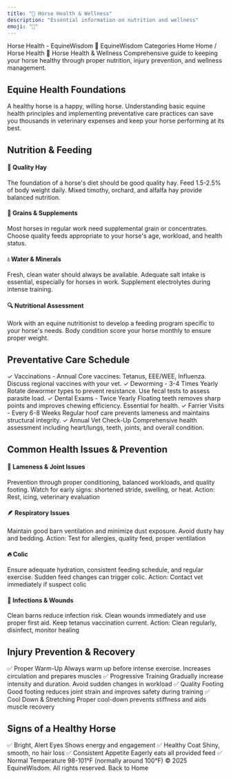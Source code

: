 ```yaml
---
title: "🏥 Horse Health & Wellness"
description: "Essential information on nutrition and wellness"
emoji: "🏥"
---
```


Horse Health - EquineWisdom
🐴
EquineWisdom
Categories
Home
Home
/
Horse Health
🏥 Horse Health & Wellness
Comprehensive guide to keeping your horse healthy through proper nutrition, injury prevention, and wellness management.
## Equine Health Foundations
A healthy horse is a happy, willing horse. Understanding basic equine health principles and implementing preventative care practices can save you thousands in veterinary expenses and keep your horse performing at its best.
## Nutrition & Feeding
#### 🌾 Quality Hay
The foundation of a horse's diet should be good quality hay. Feed 1.5-2.5% of body weight daily. Mixed timothy, orchard, and alfalfa hay provide balanced nutrition.
#### 🌽 Grains & Supplements
Most horses in regular work need supplemental grain or concentrates. Choose quality feeds appropriate to your horse's age, workload, and health status.
#### 💧 Water & Minerals
Fresh, clean water should always be available. Adequate salt intake is essential, especially for horses in work. Supplement electrolytes during intense training.
#### 🔍 Nutritional Assessment
Work with an equine nutritionist to develop a feeding program specific to your horse's needs. Body condition score your horse monthly to ensure proper weight.
## Preventative Care Schedule
✓
Vaccinations - Annual
Core vaccines: Tetanus, EEE/WEE, Influenza. Discuss regional vaccines with your vet.
✓
Deworming - 3-4 Times Yearly
Rotate dewormer types to prevent resistance. Use fecal tests to assess parasite load.
✓
Dental Exams - Twice Yearly
Floating teeth removes sharp points and improves chewing efficiency. Essential for health.
✓
Farrier Visits - Every 6-8 Weeks
Regular hoof care prevents lameness and maintains structural integrity.
✓
Annual Vet Check-Up
Comprehensive health assessment including heart/lungs, teeth, joints, and overall condition.
## Common Health Issues & Prevention
#### 🦵 Lameness & Joint Issues
Prevention through proper conditioning, balanced workloads, and quality footing. Watch for early signs: shortened stride, swelling, or heat.
Action: Rest, icing, veterinary evaluation
#### 🪶 Respiratory Issues
Maintain good barn ventilation and minimize dust exposure. Avoid dusty hay and bedding.
Action: Test for allergies, quality feed, proper ventilation
#### 🔥 Colic
Ensure adequate hydration, consistent feeding schedule, and regular exercise. Sudden feed changes can trigger colic.
Action: Contact vet immediately if suspect colic
#### 🦠 Infections & Wounds
Clean barns reduce infection risk. Clean wounds immediately and use proper first aid. Keep tetanus vaccination current.
Action: Clean regularly, disinfect, monitor healing
## Injury Prevention & Recovery
✅ Proper Warm-Up
Always warm up before intense exercise. Increases circulation and prepares muscles
✅ Progressive Training
Gradually increase intensity and duration. Avoid sudden changes in workload
✅ Quality Footing
Good footing reduces joint strain and improves safety during training
✅ Cool Down & Stretching
Proper cool-down prevents stiffness and aids muscle recovery
## Signs of a Healthy Horse
✅
Bright, Alert Eyes
Shows energy and engagement
✅
Healthy Coat
Shiny, smooth, no hair loss
✅
Consistent Appetite
Eagerly eats all provided feed
✅
Normal Temperature
98-101°F (normally around 100°F)
&copy; 2025 EquineWisdom. All rights reserved.
Back to Home
